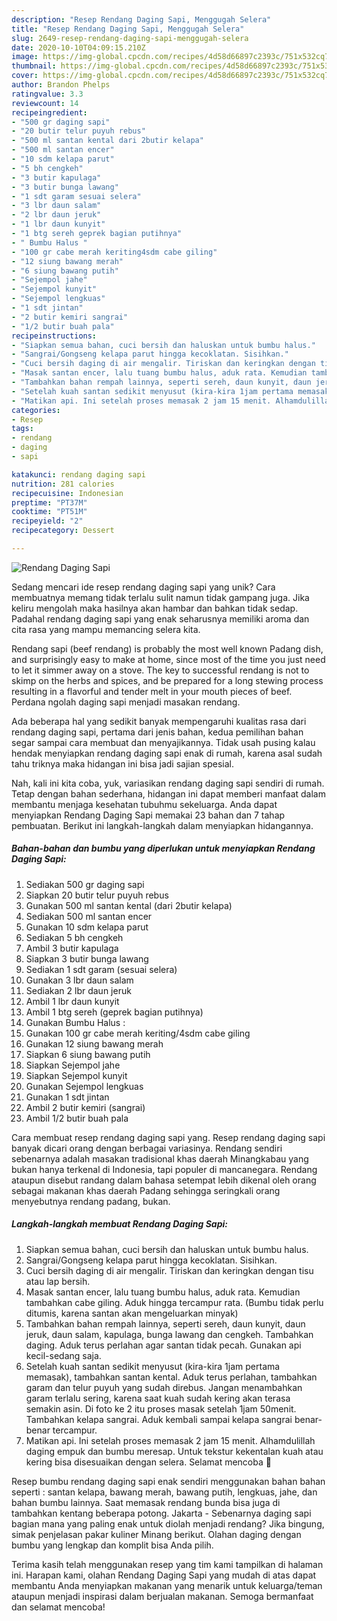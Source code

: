 ```yaml
---
description: "Resep Rendang Daging Sapi, Menggugah Selera"
title: "Resep Rendang Daging Sapi, Menggugah Selera"
slug: 2649-resep-rendang-daging-sapi-menggugah-selera
date: 2020-10-10T04:09:15.210Z
image: https://img-global.cpcdn.com/recipes/4d58d66897c2393c/751x532cq70/rendang-daging-sapi-foto-resep-utama.jpg
thumbnail: https://img-global.cpcdn.com/recipes/4d58d66897c2393c/751x532cq70/rendang-daging-sapi-foto-resep-utama.jpg
cover: https://img-global.cpcdn.com/recipes/4d58d66897c2393c/751x532cq70/rendang-daging-sapi-foto-resep-utama.jpg
author: Brandon Phelps
ratingvalue: 3.3
reviewcount: 14
recipeingredient:
- "500 gr daging sapi"
- "20 butir telur puyuh rebus"
- "500 ml santan kental dari 2butir kelapa"
- "500 ml santan encer"
- "10 sdm kelapa parut"
- "5 bh cengkeh"
- "3 butir kapulaga"
- "3 butir bunga lawang"
- "1 sdt garam sesuai selera"
- "3 lbr daun salam"
- "2 lbr daun jeruk"
- "1 lbr daun kunyit"
- "1 btg sereh geprek bagian putihnya"
- " Bumbu Halus "
- "100 gr cabe merah keriting4sdm cabe giling"
- "12 siung bawang merah"
- "6 siung bawang putih"
- "Sejempol jahe"
- "Sejempol kunyit"
- "Sejempol lengkuas"
- "1 sdt jintan"
- "2 butir kemiri sangrai"
- "1/2 butir buah pala"
recipeinstructions:
- "Siapkan semua bahan, cuci bersih dan haluskan untuk bumbu halus."
- "Sangrai/Gongseng kelapa parut hingga kecoklatan. Sisihkan."
- "Cuci bersih daging di air mengalir. Tiriskan dan keringkan dengan tisu atau lap bersih."
- "Masak santan encer, lalu tuang bumbu halus, aduk rata. Kemudian tambahkan cabe giling. Aduk hingga tercampur rata. (Bumbu tidak perlu ditumis, karena santan akan mengeluarkan minyak)"
- "Tambahkan bahan rempah lainnya, seperti sereh, daun kunyit, daun jeruk, daun salam, kapulaga, bunga lawang dan cengkeh. Tambahkan daging. Aduk terus perlahan agar santan tidak pecah. Gunakan api kecil-sedang saja."
- "Setelah kuah santan sedikit menyusut (kira-kira 1jam pertama memasak), tambahkan santan kental. Aduk terus perlahan, tambahkan garam dan telur puyuh yang sudah direbus. Jangan menambahkan garam terlalu sering, karena saat kuah sudah kering akan terasa semakin asin. Di foto ke 2 itu proses masak setelah 1jam 50menit. Tambahkan kelapa sangrai. Aduk kembali sampai kelapa sangrai benar-benar tercampur."
- "Matikan api. Ini setelah proses memasak 2 jam 15 menit. Alhamdulillah daging empuk dan bumbu meresap. Untuk tekstur kekentalan kuah atau kering bisa disesuaikan dengan selera. Selamat mencoba 🥰"
categories:
- Resep
tags:
- rendang
- daging
- sapi

katakunci: rendang daging sapi 
nutrition: 281 calories
recipecuisine: Indonesian
preptime: "PT37M"
cooktime: "PT51M"
recipeyield: "2"
recipecategory: Dessert

---
```



![Rendang Daging Sapi](https://img-global.cpcdn.com/recipes/4d58d66897c2393c/751x532cq70/rendang-daging-sapi-foto-resep-utama.jpg)

Sedang mencari ide resep rendang daging sapi yang unik? Cara membuatnya memang tidak terlalu sulit namun tidak gampang juga. Jika keliru mengolah maka hasilnya akan hambar dan bahkan tidak sedap. Padahal rendang daging sapi yang enak seharusnya memiliki aroma dan cita rasa yang mampu memancing selera kita.

Rendang sapi (beef rendang) is probably the most well known Padang dish, and surprisingly easy to make at home, since most of the time you just need to let it simmer away on a stove. The key to successful rendang is not to skimp on the herbs and spices, and be prepared for a long stewing process resulting in a flavorful and tender melt in your mouth pieces of beef. Perdana ngolah daging sapi menjadi masakan rendang.

Ada beberapa hal yang sedikit banyak mempengaruhi kualitas rasa dari rendang daging sapi, pertama dari jenis bahan, kedua pemilihan bahan segar sampai cara membuat dan menyajikannya. Tidak usah pusing kalau hendak menyiapkan rendang daging sapi enak di rumah, karena asal sudah tahu triknya maka hidangan ini bisa jadi sajian spesial.


Nah, kali ini kita coba, yuk, variasikan rendang daging sapi sendiri di rumah. Tetap dengan bahan sederhana, hidangan ini dapat memberi manfaat dalam membantu menjaga kesehatan tubuhmu sekeluarga. Anda dapat menyiapkan Rendang Daging Sapi memakai 23 bahan dan 7 tahap pembuatan. Berikut ini langkah-langkah dalam menyiapkan hidangannya.

<!--inarticleads1-->

##### Bahan-bahan dan bumbu yang diperlukan untuk menyiapkan Rendang Daging Sapi:

1. Sediakan 500 gr daging sapi
1. Siapkan 20 butir telur puyuh rebus
1. Gunakan 500 ml santan kental (dari 2butir kelapa)
1. Sediakan 500 ml santan encer
1. Gunakan 10 sdm kelapa parut
1. Sediakan 5 bh cengkeh
1. Ambil 3 butir kapulaga
1. Siapkan 3 butir bunga lawang
1. Sediakan 1 sdt garam (sesuai selera)
1. Gunakan 3 lbr daun salam
1. Sediakan 2 lbr daun jeruk
1. Ambil 1 lbr daun kunyit
1. Ambil 1 btg sereh (geprek bagian putihnya)
1. Gunakan  Bumbu Halus :
1. Gunakan 100 gr cabe merah keriting/4sdm cabe giling
1. Gunakan 12 siung bawang merah
1. Siapkan 6 siung bawang putih
1. Siapkan Sejempol jahe
1. Siapkan Sejempol kunyit
1. Gunakan Sejempol lengkuas
1. Gunakan 1 sdt jintan
1. Ambil 2 butir kemiri (sangrai)
1. Ambil 1/2 butir buah pala


Cara membuat resep rendang daging sapi yang. Resep rendang daging sapi banyak dicari orang dengan berbagai variasinya. Rendang sendiri sebenarnya adalah masakan tradisional khas daerah Minangkabau yang bukan hanya terkenal di Indonesia, tapi populer di mancanegara. Rendang ataupun disebut randang dalam bahasa setempat lebih dikenal oleh orang sebagai makanan khas daerah Padang sehingga seringkali orang menyebutnya rendang padang, bukan. 

<!--inarticleads2-->

##### Langkah-langkah membuat Rendang Daging Sapi:

1. Siapkan semua bahan, cuci bersih dan haluskan untuk bumbu halus.
1. Sangrai/Gongseng kelapa parut hingga kecoklatan. Sisihkan.
1. Cuci bersih daging di air mengalir. Tiriskan dan keringkan dengan tisu atau lap bersih.
1. Masak santan encer, lalu tuang bumbu halus, aduk rata. Kemudian tambahkan cabe giling. Aduk hingga tercampur rata. (Bumbu tidak perlu ditumis, karena santan akan mengeluarkan minyak)
1. Tambahkan bahan rempah lainnya, seperti sereh, daun kunyit, daun jeruk, daun salam, kapulaga, bunga lawang dan cengkeh. Tambahkan daging. Aduk terus perlahan agar santan tidak pecah. Gunakan api kecil-sedang saja.
1. Setelah kuah santan sedikit menyusut (kira-kira 1jam pertama memasak), tambahkan santan kental. Aduk terus perlahan, tambahkan garam dan telur puyuh yang sudah direbus. Jangan menambahkan garam terlalu sering, karena saat kuah sudah kering akan terasa semakin asin. Di foto ke 2 itu proses masak setelah 1jam 50menit. Tambahkan kelapa sangrai. Aduk kembali sampai kelapa sangrai benar-benar tercampur.
1. Matikan api. Ini setelah proses memasak 2 jam 15 menit. Alhamdulillah daging empuk dan bumbu meresap. Untuk tekstur kekentalan kuah atau kering bisa disesuaikan dengan selera. Selamat mencoba 🥰


Resep bumbu rendang daging sapi enak sendiri menggunakan bahan bahan seperti : santan kelapa, bawang merah, bawang putih, lengkuas, jahe, dan bahan bumbu lainnya. Saat memasak rendang bunda bisa juga di tambahkan kentang beberapa potong. Jakarta - Sebenarnya daging sapi bagian mana yang paling enak untuk diolah menjadi rendang? Jika bingung, simak penjelasan pakar kuliner Minang berikut. Olahan daging dengan bumbu yang lengkap dan komplit bisa Anda pilih. 

Terima kasih telah menggunakan resep yang tim kami tampilkan di halaman ini. Harapan kami, olahan Rendang Daging Sapi yang mudah di atas dapat membantu Anda menyiapkan makanan yang menarik untuk keluarga/teman ataupun menjadi inspirasi dalam berjualan makanan. Semoga bermanfaat dan selamat mencoba!
